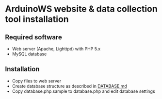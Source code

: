 ArduinoWS website & data collection tool installation
=====================================================

Required software
-----------------

* Web server (Apache, Lighttpd) with PHP 5.x
* MySQL database

Installation
------------

* Copy files to web server
* Create database structure as described in [DATABASE.md](DATABASE.md)
* Copy database.php.sample to database.php and edit database settings
